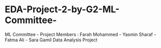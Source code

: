 # EDA-Project-2-by-G2-ML-Committee-
ML Committee - Project Members : Farah Mohammed - Yasmin Sharaf - Fatma Ali - Sara Gamil 
Data Analysis Project
